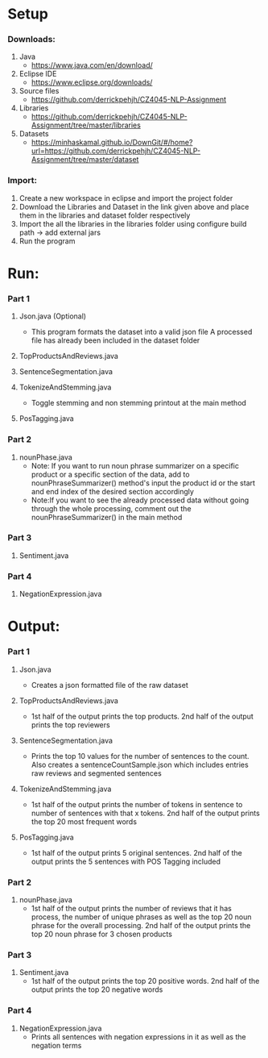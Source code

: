 # Setup

### Downloads:
1) Java 
	 - https://www.java.com/en/download/
2) Eclipse IDE 
	 - https://www.eclipse.org/downloads/
3) Source files 
	- https://github.com/derrickpehjh/CZ4045-NLP-Assignment
4) Libraries
	- https://github.com/derrickpehjh/CZ4045-NLP-Assignment/tree/master/libraries
5) Datasets
	- https://minhaskamal.github.io/DownGit/#/home?url=https://github.com/derrickpehjh/CZ4045-NLP-Assignment/tree/master/dataset

### Import:
1) Create a new workspace in eclipse and import the project folder
2) Download the Libraries and Dataset in the link given above and place them in the libraries and dataset folder respectively
3) Import the all the libraries in the libraries folder using configure build path -> add external jars
4) Run the program

# Run:
### Part 1
1) Json.java (Optional)
    - This program formats the dataset into a valid json file A processed file has already been included in the dataset folder
  
2) TopProductsAndReviews.java

3) SentenceSegmentation.java

4) TokenizeAndStemming.java
    - Toggle stemming and non stemming printout at the main method
  
5) PosTagging.java

### Part 2
1) nounPhase.java
    - Note: If you want to run noun phrase summarizer on a specific product or a specific section of the data, add to nounPhraseSummarizer() method's input
   the product id or the start and end index of the desired section accordingly
    - Note:If you want to see the already processed data without going through the whole processing, comment out the nounPhraseSummarizer() in the main method

### Part 3
1) Sentiment.java

### Part 4
1) NegationExpression.java

# Output:
### Part 1
1) Json.java
    - Creates a json formatted file of the raw dataset
  
2) TopProductsAndReviews.java
    - 1st half of the output prints the top products. 2nd half of the output prints the top reviewers
  
3) SentenceSegmentation.java
    - Prints the top 10 values for the number of sentences to the count. Also creates a sentenceCountSample.json which includes entries raw reviews and segmented sentences
  
4) TokenizeAndStemming.java
    - 1st half of the output prints the number of tokens in sentence to number of sentences with that x tokens. 2nd half of the output prints the top 20 most frequent words
  
5) PosTagging.java
    - 1st half of the output prints 5 original sentences. 2nd half of the output prints the 5 sentences with POS Tagging included

### Part 2
1) nounPhase.java
    - 1st half of the output prints the number of reviews that it has process, the number of unique phrases as well as the top 20 noun phrase for the overall processing. 2nd half of the output prints the top 20 noun phrase for 3 chosen products

### Part 3
1) Sentiment.java
    - 1st half of the output prints the top 20 positive words. 2nd half of the output prints the top 20 negative words

### Part 4
1) NegationExpression.java
    - Prints all sentences with negation expressions in it as well as the negation terms
